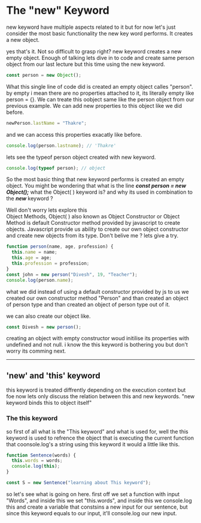 # The "new" Keyword

new keyword have multiple aspects related to it but for now let's just consider the most basic functionality the new key word performs.
It creates a new object.

yes that's it. Not so difficult to grasp right? new keyword creates a new empty object. Enough of talking lets dive in to code and create same person object from our last lecture but this time using the new keyword.

```javascript
const person = new Object();
```

What this single line of code did is created an empty object calles "person". by empty i mean there are no properties attached to it, its literally empty like person = {}.
We can treate this oobject same like the person object from our previous example. We can add new properties to this object like we did before.

```javascript
newPerson.lastName = "Thakre";
```

and we can access this properties exacatly like before.

```javascript
console.log(person.lastname); // 'Thakre'
```

lets see the typeof person object created with new keyword.

```javascript
console.log(typeof person); // object
```

So the most basic thing that new keyword performs is created an empty object.
You might be wondering that what is the line **_const person = new Object();_** what the Object( ) keyword is? and why its used in combination to the **_new_** keyword ?

Well don't worry lets explore this  
Object Methods, Object( ) also known as Object Constructor or Object Method is default Constructor method provided by javascript to create objects.
Javascript provide us ability to create our own object constructor and create new objects from its type. Don't belive me ? lets give a try.

```javascript
function person(name, age, profession) {
  this.name = name;
  this.age = age;
  this.profession = profession;
}
const john = new person("Divesh", 19, "Teacher");
console.log(person.name);
```

what we did instead of using a default constructor provided by js to us we created our own constructor method "Person" and than created an object of person type and than created an object of person type out of it.

we can also create our object like.

```javascript
const Divesh = new person();
```

creating an object with empty constructor woud initilise its properties with undefined and not null.
i know the this keyword is bothering you but don't worry its comming next.

---

## 'new' and 'this' keyword

this keyword is treated diffrently depending on the execution context but foe now lets only discuss the relation between this and new keywords.
"new keyword binds this to object itself"

### The this keyword

so first of all what is the "This keyword" and what is used for, well the this keyword is used to refrence the object that is executing the current function that coonsole.log's a string using this keyword it would a little like this.

```javascript
function Sentence(words) {
  this.words = words;
  console.log(this);
}

const S = new Sentence("learning about This keyword");
```

so let's see what is going on here.
first off we set a function with input "Words", and inside this we set "this.words", and inside this we console.log this and create a variable that constsins a new input for our sentence, but since this keyword equals to our input, it'll console.log our new input.
